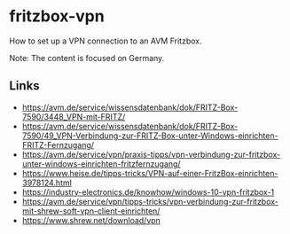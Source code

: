 # fritzbox-vpn

How to set up a VPN connection to an AVM Fritzbox.

Note: The content is focused on Germany.

## Links
- https://avm.de/service/wissensdatenbank/dok/FRITZ-Box-7590/3448_VPN-mit-FRITZ/
- https://avm.de/service/wissensdatenbank/dok/FRITZ-Box-7590/49_VPN-Verbindung-zur-FRITZ-Box-unter-Windows-einrichten-FRITZ-Fernzugang/
- https://avm.de/service/vpn/praxis-tipps/vpn-verbindung-zur-fritzbox-unter-windows-einrichten-fritzfernzugang/
- https://www.heise.de/tipps-tricks/VPN-auf-einer-FritzBox-einrichten-3978124.html
- https://industry-electronics.de/knowhow/windows-10-vpn-fritzbox-1
- https://avm.de/service/vpn/tipps-tricks/vpn-verbindung-zur-fritzbox-mit-shrew-soft-vpn-client-einrichten/
- https://www.shrew.net/download/vpn

